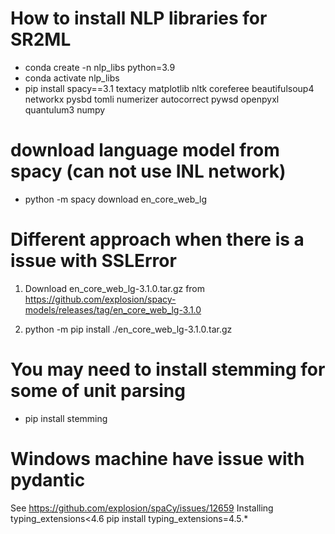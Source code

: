 # How to install NLP libraries for SR2ML
- conda create -n nlp_libs python=3.9
- conda activate nlp_libs
- pip install spacy==3.1 textacy matplotlib nltk coreferee beautifulsoup4 networkx pysbd tomli numerizer autocorrect pywsd openpyxl quantulum3 numpy

# download language model from spacy (can not use INL network)
- python -m spacy download en_core_web_lg

# Different approach when there is a issue with SSLError
1. Download en_core_web_lg-3.1.0.tar.gz from https://github.com/explosion/spacy-models/releases/tag/en_core_web_lg-3.1.0

2. python -m pip install ./en_core_web_lg-3.1.0.tar.gz

# You may need to install stemming for some of unit parsing
- pip install stemming

# Windows machine have issue with pydantic
See https://github.com/explosion/spaCy/issues/12659
Installing typing_extensions<4.6
pip install typing_extensions=4.5.*

